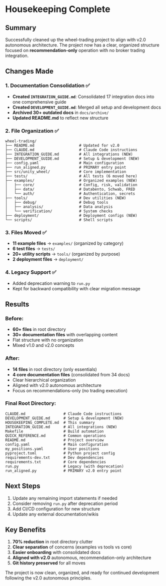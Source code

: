 # Housekeeping Complete

## Summary

Successfully cleaned up the wheel-trading project to align with v2.0 autonomous architecture. The project now has a clear, organized structure focused on **recommendation-only** operation with no broker trading integration.

## Changes Made

### 1. Documentation Consolidation ✅
- **Created `INTEGRATION_GUIDE.md`**: Consolidated 17 integration docs into one comprehensive guide
- **Created `DEVELOPMENT_GUIDE.md`**: Merged all setup and development docs
- **Archived 30+ outdated docs** in `docs/archive/`
- **Updated README.md** to reflect new structure

### 2. File Organization ✅
```
wheel-trading/
├── README.md                    # Updated for v2.0
├── CLAUDE.md                    # Claude Code instructions
├── INTEGRATION_GUIDE.md         # All integrations (NEW)
├── DEVELOPMENT_GUIDE.md         # Setup & development (NEW)
├── config.yaml                  # Main configuration
├── run_aligned.py               # PRIMARY entry point
├── src/unity_wheel/             # Core implementation
├── tests/                       # All tests (6 moved here)
├── examples/                    # Organized examples (NEW)
│   ├── core/                    # Config, risk, validation
│   ├── data/                    # Databento, Schwab, FRED
│   └── auth/                    # Authentication, secrets
├── tools/                       # Dev utilities (NEW)
│   ├── debug/                   # Debug tools
│   ├── analysis/                # Data analysis
│   └── verification/            # System checks
├── deployment/                  # Deployment configs (NEW)
└── scripts/                     # Shell scripts
```

### 3. Files Moved ✅
- **11 example files** → `examples/` (organized by category)
- **6 test files** → `tests/`
- **20+ utility scripts** → `tools/` (organized by purpose)
- **2 deployment files** → `deployment/`

### 4. Legacy Support ✅
- Added deprecation warning to `run.py`
- Kept for backward compatibility with clear migration message

## Results

### Before:
- **60+ files** in root directory
- **30+ documentation files** with overlapping content
- Flat structure with no organization
- Mixed v1.0 and v2.0 concepts

### After:
- **14 files** in root directory (only essentials)
- **4 core documentation files** (consolidated from 34 docs)
- Clear hierarchical organization
- Aligned with v2.0 autonomous architecture
- Focus on recommendations-only (no trading execution)

### Final Root Directory:
```
CLAUDE.md                 # Claude Code instructions
DEVELOPMENT_GUIDE.md      # Setup & development (NEW)
HOUSEKEEPING_COMPLETE.md  # This summary
INTEGRATION_GUIDE.md      # All integrations (NEW)
Makefile                  # Build automation
QUICK_REFERENCE.md        # Common operations
README.md                 # Project overview
config.yaml               # Main configuration
my_positions.yaml         # User positions
pyproject.toml            # Python project config
requirements-dev.txt      # Dev dependencies
requirements.txt          # Core dependencies
run.py                    # Legacy (with deprecation)
run_aligned.py            # PRIMARY v2.0 entry point
```

## Next Steps

1. Update any remaining import statements if needed
2. Consider removing `run.py` after deprecation period
3. Add CI/CD configuration for new structure
4. Update any external documentation/wikis

## Key Benefits

1. **70% reduction** in root directory clutter
2. **Clear separation** of concerns (examples vs tools vs core)
3. **Easier onboarding** with consolidated docs
4. **Aligned with v2.0** autonomous, recommendation-only architecture
5. **Git history preserved** for all moves

The project is now clean, organized, and ready for continued development following the v2.0 autonomous principles.
